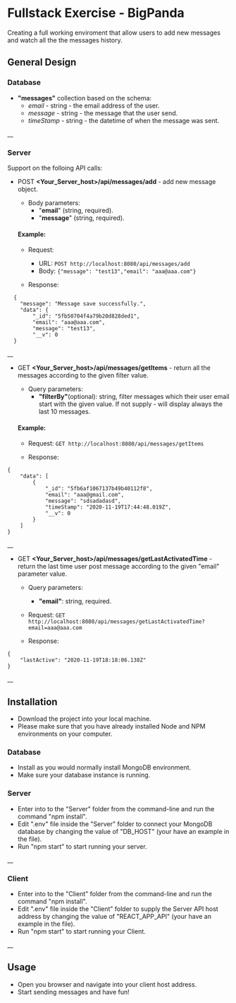 # Fullstack Exercise - BigPanda

Creating a full working enviroment that allow users to add new messages and watch all the the messages history.

## General Design

### Database

- **"messages"** collection based on the schema: 
  - *email* - string - the email address of the user.
  - *message* - string - the message that the user send.
  - *timeStamp* - string - the datetime of when the message was sent.  

__
### Server
Support on the folloing API calls:
  - POST **<Your_Server_host>/api/messages/add** - add new message object.
    
    - Body parameters:
      - "**email**" (string, required).
      - "**message**" (string, required).

    #### Example: 
    - Request: 
         - URL: ```POST http://localhost:8080/api/messages/add```
         - Body: ```{"message": "test13","email": "aaa@aaa.com"}```

    - Response: 
```
  {
    "message": "Message save successfully.",
    "data": {
        "_id": "5fb50704f4a79b20d828ded1",
        "email": "aaa@aaa.com",
        "message": "test13",
        "__v": 0
  }
```
__
  - GET **<Your_Server_host>/api/messages/getItems** - return all the messages according to the given filter value. 
    - Query parameters: 
       - **"filterBy"**(optional):  string, filter messages which their user email start with the given value. 
         If not supply - will display always the last 10 messages. 

    #### Example:
    - Request: ```GET http://localhost:8080/api/messages/getItems```

    - Response: 
```
{
    "data": [
        {
            "_id": "5fb6af1067137b49b40112f8",
            "email": "aaa@gmail.com",
            "message": "sdsadadasd",
            "timeStamp": "2020-11-19T17:44:48.019Z",
            "__v": 0
        }
    ]
}
```
  
  __
  - GET **<Your_Server_host>/api/messages/getLastActivatedTime** - return the last time user post message according to the given "email" parameter value.
 
    - Query parameters: 
       - **"email"**:  string, required.

    - Request: ```GET http://localhost:8080/api/messages/getLastActivatedTime?email=aaa@aaa.com```
    - Response: 
```
{
    "lastActive": "2020-11-19T18:18:06.138Z"
}
```
  
__

## Installation

- Download the project into your local machine.
- Please make sure that you have already installed Node and NPM environments on your computer.

### Database

- Install as you would normally install MongoDB environment.
- Make sure your database instance is running.
  
### Server
- Enter into to the "Server" folder from the command-line and run the command "npm install". 
- Edit ".env" file inside the "Server" folder to connect your MongoDB database by changing the value of "DB_HOST" (your have an example in the file).
- Run "npm start" to start running your server.

__
  
### Client

- Enter into to the "Client" folder from the command-line and run the command "npm install". 
- Edit ".env" file inside the "Client" folder to supply the Server API host address by changing the value of "REACT_APP_API" (your have an example in the file).
- Run "npm start" to start running your Client.

__

## Usage

- Open you browser and navigate into your client host address.
- Start sending messages and have fun!
